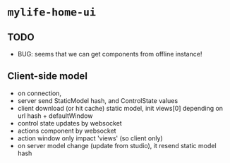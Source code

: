 # `mylife-home-ui`

## TODO
 - BUG: seems that we can get components from offline instance!

## Client-side model
  
 - on connection, 
  - server send StaticModel hash, and ControlState values
  - client download (or hit cache) static model, init views[0] depending on url hash + defaultWindow
 - control state updates by websocket
 - actions component by websocket
 - action window only impact 'views' (so client only)
 - on server model change (update from studio), it resend static model hash

